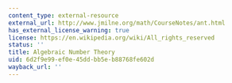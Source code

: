 ```yaml
---
content_type: external-resource
external_url: http://www.jmilne.org/math/CourseNotes/ant.html
has_external_license_warning: true
license: https://en.wikipedia.org/wiki/All_rights_reserved
status: ''
title: Algebraic Number Theory
uid: 6d2f9e99-ef0e-45dd-bb5e-b88768fe602d
wayback_url: ''
---
```

